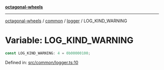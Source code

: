 [**octagonal-wheels**](../../../README.md)

***

[octagonal-wheels](../../../modules.md) / [common](../../README.md) / [logger](../README.md) / LOG\_KIND\_WARNING

# Variable: LOG\_KIND\_WARNING

```ts
const LOG_KIND_WARNING: 4 = 0b00000100;
```

Defined in: [src/common/logger.ts:10](https://github.com/vrtmrz/octagonal-wheels/blob/main/src/common/logger.ts#L10)
